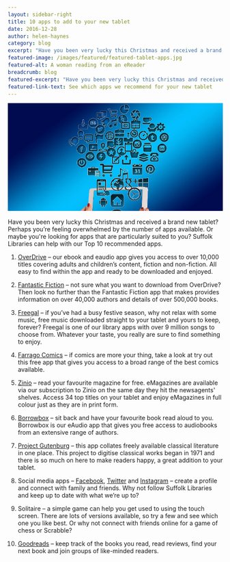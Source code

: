 ```yaml
---
layout: sidebar-right
title: 10 apps to add to your new tablet
date: 2016-12-28
author: helen-haynes
category: blog
excerpt: "Have you been very lucky this Christmas and received a brand new tablet? Perhaps you’re feeling overwhelmed by the number of apps available to you. Suffolk Libraries can help with our Top 10 recommended apps."
featured-image: /images/featured/featured-tablet-apps.jpg
featured-alt: A woman reading from an eReader
breadcrumb: blog
featured-excerpt: "Have you been very lucky this Christmas and received a brand new tablet? Perhaps you’re feeling overwhelmed by the number of apps available to you. Suffolk Libraries can help with our Top 10 recommended apps."
featured-link-text: See which apps we recommend for your new tablet
---
```


![An image of a tablet with app icons flying out of it](/images/featured/featured-tablet-apps.jpg)

Have you been very lucky this Christmas and received a brand new tablet? Perhaps you’re feeling overwhelmed by the number of apps available. Or maybe you're looking for apps that are particularly suited to you? Suffolk Libraries can help with our Top 10 recommended apps.

1. [OverDrive](/elibrary/overdrive) – our ebook and eaudio app gives you access to over 10,000 titles covering adults and children’s content, fiction and non-fiction. All easy to find within the app and ready to be downloaded and enjoyed.

2. [Fantastic Fiction](https://www.fantasticfiction.com/) – not sure what you want to download from OverDrive? Then look no further than the Fantastic Fiction app that makes provides information on over 40,000 authors and details of over 500,000 books.

3. [Freegal](/elibrary/freegal/) – if you’ve had a busy festive season, why not relax with some music, free music downloaded straight to your tablet and yours to keep, forever? Freegal is one of our library apps with over 9 million songs to choose from. Whatever your taste, you really are sure to find something to enjoy.

4. [Farrago Comics](http://www.farragocomics.com/) – if comics are more your thing, take a look at try out this free app that gives you access to a broad range of the best comics available.

5. [Zinio](https://www.suffolklibraries.co.uk/elibrary/zinio/) – read your favourite magazine for free. eMagazines are available via our subscription to Zinio on the same day they hit the newsagents' shelves. Access 34 top titles on your tablet and enjoy eMagazines in full colour just as they are in print form.

6. [Borrowbox](https://www.suffolklibraries.co.uk/elibrary/borrowbox/) – sit back and have your favourite book read aloud to you. Borrowbox is our eAudio app that gives you free access to audiobooks from an extensive range of authors.

7. [Project Gutenburg](https://www.gutenberg.org/) – this app collates freely available classical literature in one place. This project to digitise classical works began in 1971 and there is so much on here to make readers happy, a great addition to your tablet.

8. Social media apps – [Facebook](http://www.facebook.com), [Twitter](http://www.twitter.com) and [Instagram](http://www.instagram.com) – create a profile and connect with family and friends. Why not follow Suffolk Libraries and keep up to date with what we’re up to?

9. Solitaire – a simple game can help you get used to using the touch screen. There are lots of versions available, so try a few and see which one you like best. Or why not connect with friends online for a game of chess or Scrabble?

10. [Goodreads](http://www.goodreads.com) – keep track of the books you read, read reviews, find your next book and join groups of like-minded readers.
